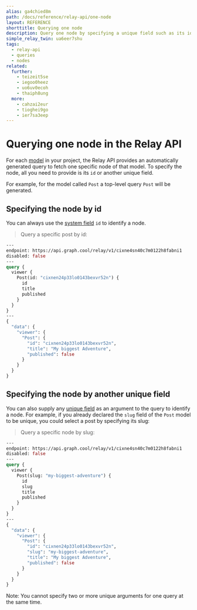 ```yaml
---
alias: ga4chied8m
path: /docs/reference/relay-api/one-node
layout: REFERENCE
shorttitle: Querying one node
description: Query one node by specifying a unique field such as its id.
simple_relay_twin: ua6eer7shu
tags:
  - relay-api
  - queries
  - nodes
related:
  further:
    - teizeit5se
    - iegoo0heez
    - uo6uv0ecoh
    - thaiph8ung
  more:
    - cahzai2eur
    - tioghei9go
    - ier7sa3eep
---
```


# Querying one node in the Relay API

For each [model](!alias-ij2choozae) in your project, the Relay API provides an automatically generated query to fetch one specific node of that model. To specify the node, all you need to provide is its `id` or another unique field.

For example, for the model called `Post` a top-level query `Post` will be generated.

## Specifying the node by id

You can always use the [system field](!alias-uhieg2shio#id-field) `id` to identify a node.

> Query a specific post by id:

```graphql
---
endpoint: https://api.graph.cool/relay/v1/cixne4sn40c7m0122h8fabni1
disabled: false
---
query {
  viewer {
    Post(id: "cixnen24p33lo0143bexvr52n") {
      id
      title
      published
    }
  }
}
---
{
  "data": {
    "viewer": {
      "Post": {
        "id": "cixnen24p33lo0143bexvr52n",
        "title": "My biggest Adventure",
        "published": false
      }
    }
  }
}
```

## Specifying the node by another unique field

You can also supply any [unique field](!alias-teizeit5se#unique) as an argument to the query to identify a node. For example, if you already declared the `slug` field of the `Post` model to be unique, you could select a post by specifying its slug:

> Query a specific node by slug:

```graphql
---
endpoint: https://api.graph.cool/relay/v1/cixne4sn40c7m0122h8fabni1
disabled: false
---
query {
  viewer {
    Post(slug: "my-biggest-adventure") {
      id
      slug
      title
      published
    }
  }
}
---
{
  "data": {
    "viewer": {
      "Post": {
        "id": "cixnen24p33lo0143bexvr52n",
        "slug": "my-biggest-adventure",
        "title": "My biggest Adventure",
        "published": false
      }
    }
  }
}
```

Note: You cannot specify two or more unique arguments for one query at the same time.
